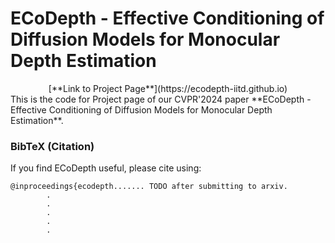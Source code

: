 # ECoDepth - Effective Conditioning of Diffusion Models for Monocular Depth Estimation
<div align="center">
<!-- ### [Link to Project Page](https://ecodepth-iitd.github.io) -->
[**Link to Project Page**](https://ecodepth-iitd.github.io)
</div>
This is the code for Project page of our CVPR'2024 paper **ECoDepth - Effective Conditioning of Diffusion Models for Monocular Depth Estimation**.

### BibTeX (Citation)
If you find ECoDepth useful, please cite using: 
```
@inproceedings{ecodepth....... TODO after submitting to arxiv.
        .
        .
        .
        .
        .
```